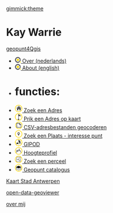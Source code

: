 [gimmick:theme](cyborg)


# Kay Warrie

[geopunt4Qgis]()

  * <a href="index.html#!README_NL.md" ><img src="images/geopuntSmal.png" /> Over (nederlands)</a>  
  * <a href="index.html#!README.md" ><img src="images/geopuntSmal.png" /> About (english)</a>
  * # functies:
  * <a href="index.html#!geopuntAddress.md" ><img src="images/geopuntAddressSmall.png" /> Zoek een Adres</a> 
  * <a href="index.html#!geopuntReverse.md" ><img src="images/geopuntReverseSmall.png" /> Prik een Adres op kaart</a>
  * <a href="index.html#!geopuntBatchgeocode.md" ><img src="images/geopuntBatchgeocodeSmall.png" /> CSV-adresbestanden geocoderen</a>
  * <a href="index.html#!geopuntPoi.md" ><img src="images/geopuntPoiSmall.png" /> Zoek een Plaats - interesse punt</a>
  * <a href="index.html#!geopuntGIPOD.md" ><img src="images/geopuntGIPODsmall.png" /> GIPOD</a>
  * <a href="index.html#!geopuntElevation.md" ><img src="images/geopuntElevationSmall.png" /> Hoogteprofiel</a>
  * <a href="index.html#!geopunt4Parcel.md" ><img src="images/geopuntParcelSmall.png" /> Zoek een perceel</a>
  * <a href="index.html#!geopuntDatacatalog.md" ><img src="images/geopuntDataCatalogusSmall.png" /> Geopunt catalogus</a>
 

[Kaart Stad Antwerpen](stadsplan/index.html)

[open-data-geoviewer](http://opendata.antwerpen.be/apps/open-data-geoviewer)

[over mij](aboutMe.md)
